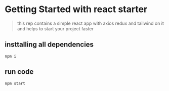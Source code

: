 # Getting Started with react starter
>this rep contains a simple react app with axios redux and tailwind on it and helps to start your project faster
## insttalling all dependencies
```
npm i
```
## run code

```
npm start
```

